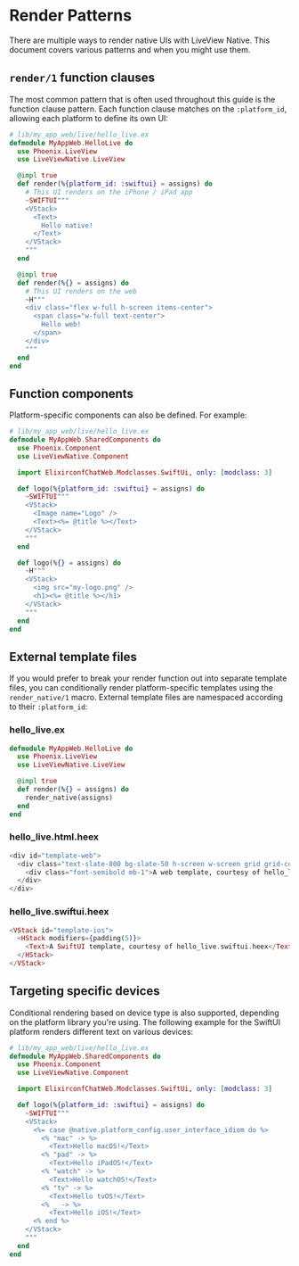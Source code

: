 # Render Patterns

There are multiple ways to render native UIs with LiveView Native. This document covers various
patterns and when you might use them.

## `render/1` function clauses

The most common pattern that is often used throughout this guide is the function clause pattern.
Each function clause matches on the `:platform_id`, allowing each platform to define its own UI:

```elixir
# lib/my_app_web/live/hello_live.ex
defmodule MyAppWeb.HelloLive do
  use Phoenix.LiveView
  use LiveViewNative.LiveView

  @impl true
  def render(%{platform_id: :swiftui} = assigns) do
    # This UI renders on the iPhone / iPad app
    ~SWIFTUI"""
    <VStack>
      <Text>
        Hello native!
      </Text>
    </VStack>
    """
  end

  @impl true
  def render(%{} = assigns) do
    # This UI renders on the web
    ~H"""
    <div class="flex w-full h-screen items-center">
      <span class="w-full text-center">
        Hello web!
      </span>
    </div>
    """
  end
end
```

## Function components

Platform-specific components can also be defined. For example:

```elixir
# lib/my_app_web/live/hello_live.ex
defmodule MyAppWeb.SharedComponents do
  use Phoenix.Component
  use LiveViewNative.Component

  import ElixirconfChatWeb.Modclasses.SwiftUi, only: [modclass: 3]

  def logo(%{platform_id: :swiftui} = assigns) do
    ~SWIFTUI"""
    <VStack>
      <Image name="Logo" />
      <Text><%= @title %></Text>
    </VStack>
    """
  end

  def logo(%{} = assigns) do
    ~H"""
    <VStack>
      <img src="my-logo.png" />
      <h1><%= @title %></h1>
    </VStack>
    """
  end
end
```

## External template files

If you would prefer to break your render function out into separate template files, you can
conditionally render platform-specific templates using the `render_native/1` macro. External
template files are namespaced according to their `:platform_id`:

<!-- tabs-open -->

### hello_live.ex

```elixir
defmodule MyAppWeb.HelloLive do
  use Phoenix.LiveView
  use LiveViewNative.LiveView

  @impl true
  def render(%{} = assigns) do
    render_native(assigns)
  end
end
```

### hello_live.html.heex
```heex
<div id="template-web">
  <div class="text-slate-800 bg-slate-50 h-screen w-screen grid grid-cols-1 gap-1 content-center items-center text-center">
    <div class="font-semibold mb-1">A web template, courtesy of hello_live.html.heex</div>
  </div>
</div>
```

### hello_live.swiftui.heex
```heex
<VStack id="template-ios">
  <HStack modifiers={padding(5)}>
    <Text>A SwiftUI template, courtesy of hello_live.swiftui.heex</Text>
  </HStack>
</VStack>
```

<!-- tabs-close -->

## Targeting specific devices

Conditional rendering based on device type is also supported, depending on the platform library you're using.
The following example for the SwiftUI platform renders different text on various devices:

```elixir
# lib/my_app_web/live/hello_live.ex
defmodule MyAppWeb.SharedComponents do
  use Phoenix.Component
  use LiveViewNative.Component

  import ElixirconfChatWeb.Modclasses.SwiftUi, only: [modclass: 3]

  def logo(%{platform_id: :swiftui} = assigns) do
    ~SWIFTUI"""
    <VStack>
      <%= case @native.platform_config.user_interface_idiom do %>
        <% "mac" -> %>
          <Text>Hello macOS!</Text>
        <% "pad" -> %>
          <Text>Hello iPadOS!</Text>
        <% "watch" -> %>
          <Text>Hello watchOS!</Text>
        <% "tv" -> %>
          <Text>Hello tvOS!</Text>
        <% _ -> %>
          <Text>Hello iOS!</Text>
      <% end %>
    </VStack>
    """
  end
end
```
